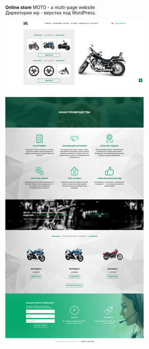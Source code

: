 **Online store** MOTO - a multi-page website<br>
Директория wp - верстка под WordPress.<br>
<div><img src="https://github.com/Olga-Zyukina/Moto/blob/master/Screenshot.png" title="Moto" alt="Moto"/></div>

